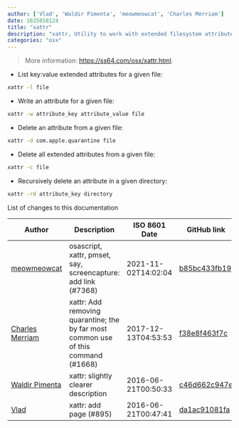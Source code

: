 ```yaml
---
author: ['Vlad', 'Waldir Pimenta', 'meowmeowcat', 'Charles Merriam']
date: 1635858124
title: "xattr"
description: "xattr, Utility to work with extended filesystem attributes."
categories: "osx"
---
```

> More information: <https://ss64.com/osx/xattr.html>.

- List key:value extended attributes for a given file:

```bash
xattr -l file
```

- Write an attribute for a given file:

```bash
xattr -w attribute_key attribute_value file
```

- Delete an attribute from a given file:

```bash
xattr -d com.apple.quarantine file
```

- Delete all extended attributes from a given file:

```bash
xattr -c file
```

- Recursively delete an attribute in a given directory:

```bash
xattr -rd attribute_key directory
```
List of changes to this documentation


Author | Description | ISO 8601 Date | GitHub link
------|-----|-----|-----
[meowmeowcat](mailto:meowmeowcat1211@gmail.com) | osascript, xattr, pmset, say, screencapture: add link (#7368) | 2021-11-02T14:02:04 | [b85bc433fb19](https://github.com/tldr-pages/tldr/commit/b85bc433fb1916e6fd9b053f9db24284d11fc4e6)
[Charles Merriam](mailto:charles.merriam@gmail.com) | xattr: Add removing quarantine; the by far most common use of this command (#1668) | 2017-12-13T04:53:53 | [f38e8f463f7c](https://github.com/tldr-pages/tldr/commit/f38e8f463f7c827867e53289b13ed3f57b350a55)
[Waldir Pimenta](mailto:waldyrious@gmail.com) | xattr: slightly clearer description | 2016-06-21T00:50:33 | [c46d662c947e](https://github.com/tldr-pages/tldr/commit/c46d662c947e61bf3fb304577c43ddcce265c78b)
[Vlad](mailto:vpoltava@gmail.com) | xattr: add page (#895) | 2016-06-21T00:47:41 | [da1ac91081fa](https://github.com/tldr-pages/tldr/commit/da1ac91081fac0efa3ae440c329ce19586b01a3e)

